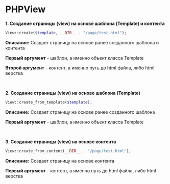 # PHPView

**1. Создание страницы (view) на основе шаблона (Template) и контента**
```php
View::create($template, __DIR__ . "/page/test.html");
```

**Описание:** Создает страницу на основе ранее созданного шаблона и контента

**Первый аргумент** - шаблон, а именно объект класса Template

**Второй аргумент** - контент, а именно путь до html файла, либо html верстка

<br>

**2. Создание страницы (view) на основе шаблона (Template)**
```php
View::create_from_template($template);
```

**Описание:** Создает страницу на основе ранее созданного шаблона

**Первый аргумент** - шаблон, а именно объект класса Template

<br>

**3. Создание страницы (view) на основе контента**
```php
View::create_from_content(__DIR__ . "/page/test.html");
```

**Описание:** Создает страницу на основе контента

**Первый аргумент** - контент, а именно путь до html файла, либо html верстка